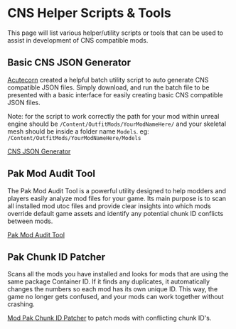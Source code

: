 # CNS Helper Scripts & Tools
This page will list various helper/utility scripts or tools that can be used to assist in development of CNS compatible mods. 

## Basic CNS JSON Generator
[Acutecorn](https://next.nexusmods.com/profile/Acutecorn) created a helpful batch utility script to auto generate CNS compatible JSON files. Simply download, and run the batch file to be presented with a basic interface for easily creating basic CNS compatible JSON files.

Note: for the script to work correctly the path for your mod within unreal engine should be `/Content/OutfitMods/YourModNameHere/` and your skeletal mesh should be inside a folder name `Models`. eg: `/Content/OutfitMods/YourModNameHere/Models`

[CNS JSON Generator](/scripts/CNS_JSON_Generator_ByDex_v1.2.bat)


## Pak Mod Audit Tool
The Pak Mod Audit Tool is a powerful utility designed to help modders and players easily analyze mod files for your game. Its main purpose is to scan all installed mod utoc files and provide clear insights into which mods override default game assets and identify any potential chunk ID conflicts between mods.

[Pak Mod Audit Tool](https://www.nexusmods.com/stellarblade/mods/1632)  


## Pak Chunk ID Patcher
Scans all the mods you have installed and looks for mods that are using the same package Container ID. If it finds any duplicates, it automatically changes the numbers so each mod has its own unique ID. This way, the game no longer gets confused, and your mods can work together without crashing.

[Mod Pak Chunk ID Patcher](https://www.nexusmods.com/stellarblade/mods/861) to patch mods with conflicting chunk ID's.

